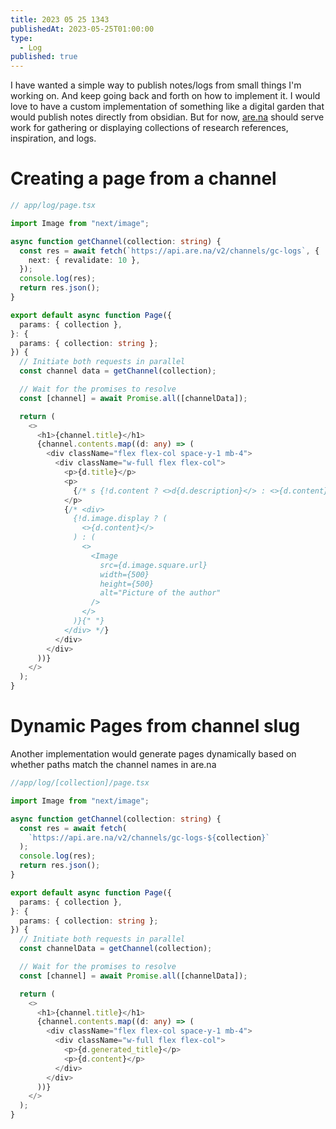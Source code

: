 ```yaml
---
title: 2023 05 25 1343
publishedAt: 2023-05-25T01:00:00
type:
  - Log
published: true
---
```

I have wanted a simple way to publish notes/logs from small things I'm working on. And keep going back and forth on how to implement it. I would love to have a custom implementation of something like a digital garden that would publish notes directly from obsidian. But for now, [are.na](https://are.na) should serve work for gathering or displaying collections of research references, inspiration, and logs.

# Creating a page from a channel

```typescript
// app/log/page.tsx

import Image from "next/image";

async function getChannel(collection: string) {
  const res = await fetch(`https://api.are.na/v2/channels/gc-logs`, {
    next: { revalidate: 10 },
  });
  console.log(res);
  return res.json();
}

export default async function Page({
  params: { collection },
}: {
  params: { collection: string };
}) {
  // Initiate both requests in parallel
  const channel data = getChannel(collection);

  // Wait for the promises to resolve
  const [channel] = await Promise.all([channelData]);

  return (
    <>
      <h1>{channel.title}</h1>
      {channel.contents.map((d: any) => (
        <div className="flex flex-col space-y-1 mb-4">
          <div className="w-full flex flex-col">
            <p>{d.title}</p>
            <p>
              {/* s {!d.content ? <>d{d.description}</> : <>{d.content}</>} */}
            </p>
            {/* <div>
              {!d.image.display ? (
                <>{d.content}</>
              ) : (
                <>
                  <Image
                    src={d.image.square.url}
                    width={500}
                    height={500}
                    alt="Picture of the author"
                  />
                </>
              )}{" "}
            </div> */}
          </div>
        </div>
      ))}
    </>
  );
}

```


# Dynamic Pages from channel slug

Another implementation would generate pages dynamically based on whether paths match the channel names in are.na

```typescript
//app/log/[collection]/page.tsx

import Image from "next/image";

async function getChannel(collection: string) {
  const res = await fetch(
    `https://api.are.na/v2/channels/gc-logs-${collection}`
  );
  console.log(res);
  return res.json();
}

export default async function Page({
  params: { collection },
}: {
  params: { collection: string };
}) {
  // Initiate both requests in parallel
  const channelData = getChannel(collection);

  // Wait for the promises to resolve
  const [channel] = await Promise.all([channelData]);

  return (
    <>
      <h1>{channel.title}</h1>
      {channel.contents.map((d: any) => (
        <div className="flex flex-col space-y-1 mb-4">
          <div className="w-full flex flex-col">
            <p>{d.generated_title}</p>
            <p>{d.content}</p>
          </div>
        </div>
      ))}
    </>
  );
}

```
